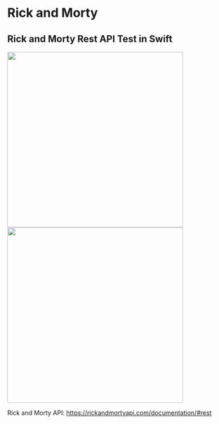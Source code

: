 # Rick and Morty
## Rick and Morty Rest API Test in Swift

<img src="https://github.com/RGMCode/RickAndMorty/assets/90555783/0f3cc0c7-2526-4736-8e2d-41da693db627"  style="width: 400px;"/>
<img src="https://github.com/RGMCode/RickAndMorty/assets/90555783/882f9088-81e0-48a1-89a4-dee0317ee3e2"  style="width: 400px;"/>

Rick and Morty API: https://rickandmortyapi.com/documentation/#rest
